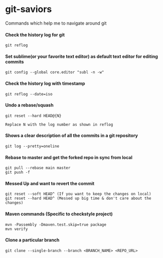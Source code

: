 # git-saviors
Commands which help me to navigate around git

#### Check the history log for git
```
git reflog
```

#### Set sublime(or your favorite text editor) as default text editor for editing commits
```
git config --global core.editor "subl -n -w"
```

#### Check the history log with timestamp
```
git reflog --date=iso
```

#### Undo a rebase/squash 
```
git reset --hard HEAD@{N}

Replace N with the log number as shown in reflog
```

#### Shows a clear description of all the commits in a git repository
```
git log --pretty=oneline
```

#### Rebase to master and get the forked repo in sync from local
```
git pull --rebase main master
git push -f
```

#### Messed Up and want to revert the commit
```
git reset --soft HEAD^ (If you want to keep the changes on local)
git reset --hard HEAD^ (Messed up big time & don't care about the changes)
```

#### Maven commands (Specific to checkstyle project)
```
mvn -Passembly -Dmaven.test.skip=true package
mvn verify
```

#### Clone a particular branch
```
git clone --single-branch --branch <BRANCH_NAME> <REPO_URL>
```
